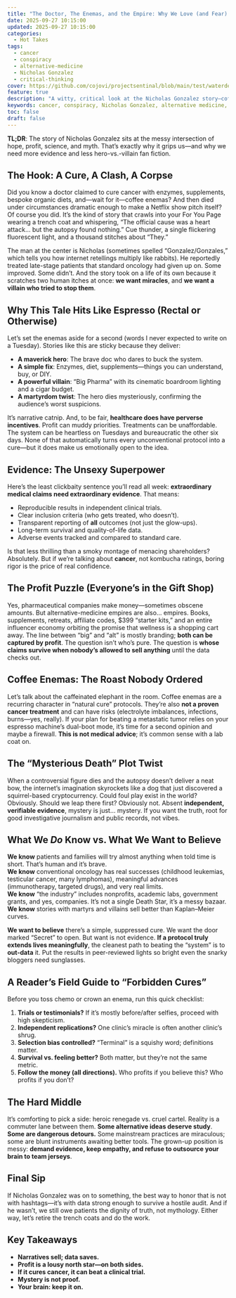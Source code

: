 ```yaml
---
title: "The Doctor, The Enemas, and the Empire: Why We Love (and Fear) 'Cures They Don’t Want You to Know About'"
date: 2025-09-27 10:15:00
updated: 2025-09-27 10:15:00
categories:
  - Hot Takes
tags:
  - cancer
  - conspiracy
  - alternative-medicine
  - Nicholas Gonzalez
  - critical-thinking
cover: https://github.com/cojovi/projectsentinal/blob/main/test/waterdeath.png?raw=true
feature: true
description: "A witty, critical look at the Nicholas Gonzalez story—coffee enemas, industry villains, and the psychology that makes ‘forbidden cures’ so irresistible."
keywords: cancer, conspiracy, Nicholas Gonzalez, alternative medicine, big pharma
toc: false
draft: false
---
```


<!-- alt: A stark hospital corridor with dramatic lighting, evoking mystery and unanswered questions -->

**TL;DR**: The story of Nicholas Gonzalez sits at the messy intersection of hope, profit, science, and myth. That’s exactly why it grips us—and why we need more evidence and less hero-vs.-villain fan fiction.

<!-- more -->

## The Hook: A Cure, A Clash, A Corpse

Did you know a doctor claimed to cure cancer with enzymes, supplements, bespoke organic diets, and—wait for it—coffee enemas? And then died under circumstances dramatic enough to make a Netflix show pitch itself? Of course you did. It’s the kind of story that crawls into your For You Page wearing a trench coat and whispering, “The official cause was a heart attack… but the autopsy found nothing.” Cue thunder, a single flickering fluorescent light, and a thousand stitches about “They.”

The man at the center is Nicholas (sometimes spelled “Gonzalez/Gonzales,” which tells you how internet retellings multiply like rabbits). He reportedly treated late-stage patients that standard oncology had given up on. Some improved. Some didn’t. And the story took on a life of its own because it scratches two human itches at once: **we want miracles**, and **we want a villain who tried to stop them**.

## Why This Tale Hits Like Espresso (Rectal or Otherwise)

Let’s set the enemas aside for a second (words I never expected to write on a Tuesday). Stories like this are sticky because they deliver:

- **A maverick hero**: The brave doc who dares to buck the system.
- **A simple fix**: Enzymes, diet, supplements—things you can understand, buy, or DIY.
- **A powerful villain**: “Big Pharma” with its cinematic boardroom lighting and a cigar budget.
- **A martyrdom twist**: The hero dies mysteriously, confirming the audience’s worst suspicions.

It’s narrative catnip. And, to be fair, **healthcare does have perverse incentives**. Profit can muddy priorities. Treatments can be unaffordable. The system can be heartless on Tuesdays and bureaucratic the other six days. None of that automatically turns every unconventional protocol into a cure—but it does make us emotionally open to the idea.

## Evidence: The Unsexy Superpower

Here’s the least clickbaity sentence you’ll read all week: **extraordinary medical claims need extraordinary evidence**. That means:

- Reproducible results in independent clinical trials.
- Clear inclusion criteria (who gets treated, who doesn’t).
- Transparent reporting of **all** outcomes (not just the glow-ups).
- Long-term survival and quality-of-life data.
- Adverse events tracked and compared to standard care.

Is that less thrilling than a smoky montage of menacing shareholders? Absolutely. But if we’re talking about **cancer**, not kombucha ratings, boring rigor is the price of real confidence.

## The Profit Puzzle (Everyone’s in the Gift Shop)

Yes, pharmaceutical companies make money—sometimes obscene amounts. But alternative-medicine empires are also… empires. Books, supplements, retreats, affiliate codes, $399 “starter kits,” and an entire influencer economy orbiting the promise that wellness is a shopping cart away. The line between “big” and “alt” is mostly branding; **both can be captured by profit**. The question isn’t who’s pure. The question is **whose claims survive when nobody’s allowed to sell anything** until the data checks out.

## Coffee Enemas: The Roast Nobody Ordered

Let’s talk about the caffeinated elephant in the room. Coffee enemas are a recurring character in “natural cure” protocols. They’re also **not a proven cancer treatment** and can have risks (electrolyte imbalances, infections, burns—yes, really). If your plan for beating a metastatic tumor relies on your espresso machine’s dual-boot mode, it’s time for a second opinion and maybe a firewall. **This is not medical advice**; it’s common sense with a lab coat on.

## The “Mysterious Death” Plot Twist

When a controversial figure dies and the autopsy doesn’t deliver a neat bow, the internet’s imagination skyrockets like a dog that just discovered a squirrel-based cryptocurrency. Could foul play exist in the world? Obviously. Should we leap there first? Obviously not. Absent **independent, verifiable evidence**, mystery is just… mystery. If you want the truth, root for good investigative journalism and public records, not vibes.

## What We *Do* Know vs. What We Want to Believe

**We know** patients and families will try almost anything when told time is short. That’s human and it’s brave.  
**We know** conventional oncology has real successes (childhood leukemias, testicular cancer, many lymphomas), meaningful advances (immunotherapy, targeted drugs), and very real limits.  
**We know** “the industry” includes nonprofits, academic labs, government grants, and yes, companies. It’s not a single Death Star, it’s a messy bazaar.  
**We know** stories with martyrs and villains sell better than Kaplan–Meier curves.

**We want to believe** there’s a simple, suppressed cure. We want the door marked “Secret” to open. But want is not evidence. **If a protocol truly extends lives meaningfully**, the cleanest path to beating the “system” is to **out-data** it. Put the results in peer-reviewed lights so bright even the snarky bloggers need sunglasses.

## A Reader’s Field Guide to “Forbidden Cures”

Before you toss chemo or crown an enema, run this quick checklist:

1. **Trials or testimonials?** If it’s mostly before/after selfies, proceed with high skepticism.
2. **Independent replications?** One clinic’s miracle is often another clinic’s shrug.
3. **Selection bias controlled?** “Terminal” is a squishy word; definitions matter.
4. **Survival vs. feeling better?** Both matter, but they’re not the same metric.
5. **Follow the money (all directions).** Who profits if you believe this? Who profits if you don’t?

## The Hard Middle

It’s comforting to pick a side: heroic renegade vs. cruel cartel. Reality is a commuter lane between them. **Some alternative ideas deserve study**. **Some are dangerous detours.** Some mainstream practices are miraculous; some are blunt instruments awaiting better tools. The grown-up position is messy: **demand evidence, keep empathy, and refuse to outsource your brain to team jerseys**.

## Final Sip

If Nicholas Gonzalez was on to something, the best way to honor that is not with hashtags—it’s with data strong enough to survive a hostile audit. And if he wasn’t, we still owe patients the dignity of truth, not mythology. Either way, let’s retire the trench coats and do the work.

## Key Takeaways

- **Narratives sell; data saves.**  
- **Profit is a lousy north star—on both sides.**  
- **If it cures cancer, it can beat a clinical trial.**  
- **Mystery is not proof.**  
- **Your brain: keep it on.**
